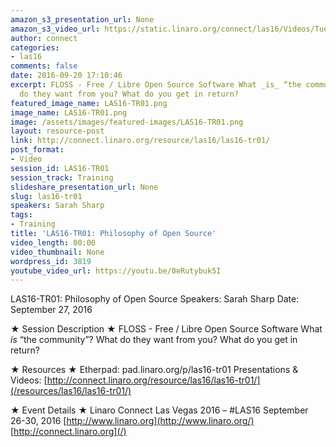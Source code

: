 ```yaml
---
amazon_s3_presentation_url: None
amazon_s3_video_url: https://static.linaro.org/connect/las16/Videos/Tuesday/LAS16-TR01%20Philosophy%20of%20Open%20Source.mp4
author: connect
categories:
- las16
comments: false
date: 2016-09-20 17:10:46
excerpt: FLOSS - Free / Libre Open Source Software What _is_ “the community”? What
  do they want from you? What do you get in return?
featured_image_name: LAS16-TR01.png
image_name: LAS16-TR01.png
image: /assets/images/featured-images/LAS16-TR01.png
layout: resource-post
link: http://connect.linaro.org/resource/las16/las16-tr01/
post_format:
- Video
session_id: LAS16-TR01
session_track: Training
slideshare_presentation_url: None
slug: las16-tr01
speakers: Sarah Sharp
tags:
- Training
title: 'LAS16-TR01: Philosophy of Open Source'
video_length: 00:00
video_thumbnail: None
wordpress_id: 3819
youtube_video_url: https://youtu.be/0eRutybuk5I
---
```


LAS16-TR01: Philosophy of Open Source
Speakers: Sarah Sharp
Date: September 27, 2016

★ Session Description ★
FLOSS - Free / Libre Open Source Software What _is_ “the community”? What do they want from you? What do you get in return?

★ Resources ★
Etherpad: pad.linaro.org/p/las16-tr01
Presentations & Videos: [http://connect.linaro.org/resource/las16/las16-tr01/](/resources/las16/las16-tr01/)

★ Event Details ★
Linaro Connect Las Vegas 2016 – #LAS16
September 26-30, 2016
[http://www.linaro.org](http://www.linaro.org/)
[http://connect.linaro.org](/)